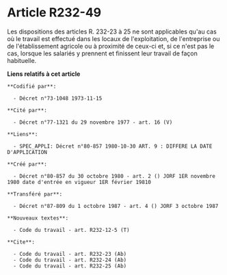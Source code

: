 # Article R232-49

Les dispositions des articles R. 232-23 à 25 ne sont applicables qu'au cas où le travail est effectué dans les locaux de
l'exploitation, de l'entreprise ou de l'établissement agricole ou à proximité de ceux-ci et, si ce n'est pas le cas, lorsque
les salariés y prennent et finissent leur travail de façon habituelle.

**Liens relatifs à cet article**

	**Codifié par**:

	  - Décret n°73-1048 1973-11-15

	**Cité par**:

	  - Décret n°77-1321 du 29 novembre 1977 - art. 16 (V)

	**Liens**:

	  - SPEC_APPLI: Décret n°80-857 1980-10-30 ART. 9 : DIFFERE LA DATE D'APPLICATION

	**Créé par**:

	  - Décret n°80-857 du 30 octobre 1980 - art. 2 () JORF 1ER novembre 1980 date d'entrée en vigueur 1ER février 19810

	**Transféré par**:

	  - Décret n°87-809 du 1 octobre 1987 - art. 4 () JORF 3 octobre 1987

	**Nouveaux textes**:

	  - Code du travail - art. R232-12-5 (T)

	**Cite**:

	  - Code du travail - art. R232-23 (Ab)
	  - Code du travail - art. R232-24 (Ab)
	  - Code du travail - art. R232-25 (Ab)
